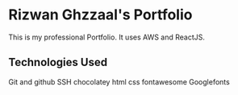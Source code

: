 # Rizwan Ghzzaal's Portfolio

This is my professional Portfolio. It uses AWS and ReactJS.

## Technologies Used
Git and github
SSH
chocolatey
html
css
fontawesome
Googlefonts
